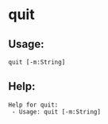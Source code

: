 quit
====================

Usage:
--------------------
```
quit [-m:String] 
```

Help:
--------------------
```
Help for quit:
 - Usage: quit [-m:String] 

```
